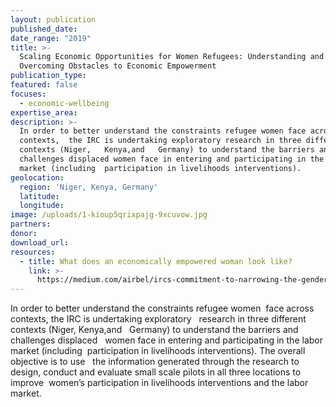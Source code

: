 ```yaml
---
layout: publication
published_date:
date_range: "2019"
title: >-
  Scaling Economic Opportunities for Women Refugees: Understanding and
  Overcoming Obstacles to Economic Empowerment
publication_type:  
featured: false
focuses:
  - economic-wellbeing
expertise_area:  
description: >-
  In order to better understand the constraints refugee women face across
  contexts,  the IRC is undertaking exploratory research in three different
  contexts (Niger,   Kenya,and   Germany) to understand the barriers and
  challenges displaced women face in entering and participating in the labor
  market (including  participation in livelihoods interventions).
geolocation:
  region: 'Niger, Kenya, Germany'
  latitude:
  longitude:
image: /uploads/1-kioup5qrixpajg-9xcuvow.jpg
partners:
donor:
download_url:
resources:
  - title: What does an economically empowered woman look like?
    link: >-
      https://medium.com/airbel/ircs-commitment-to-narrowing-the-gender-gap-1edc5991615c
---
```


In order to better understand the constraints refugee women&nbsp; face across contexts, the IRC is undertaking exploratory &nbsp; research in three different contexts (Niger, Kenya,and &nbsp; Germany) to understand the barriers and challenges displaced &nbsp; women face in entering and participating in the labor market (including&nbsp; participation in livelihoods interventions). The overall objective is to use &nbsp; the information generated through the research to design, conduct and evaluate small scale pilots in all three locations to improve&nbsp; women’s participation in livelihoods interventions and the labor market.